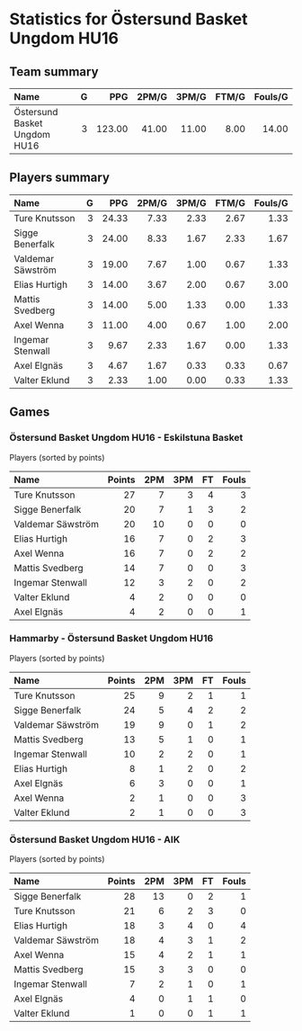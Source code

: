 # Statistics for Östersund Basket Ungdom HU16

## Team summary

| Name | G | PPG | 2PM/G | 3PM/G | FTM/G | Fouls/G |
|:-----|--:|----:|------:|------:|------:|--------:|
| Östersund Basket Ungdom HU16 | 3 | 123.00 | 41.00 | 11.00 | 8.00 | 14.00 |

## Players summary

| Name | G | PPG | 2PM/G | 3PM/G | FTM/G | Fouls/G |
|:-----|--:|----:|------:|------:|------:|--------:|
| Ture Knutsson | 3 | 24.33 | 7.33 | 2.33 | 2.67 | 1.33 |
| Sigge Benerfalk | 3 | 24.00 | 8.33 | 1.67 | 2.33 | 1.67 |
| Valdemar Säwström | 3 | 19.00 | 7.67 | 1.00 | 0.67 | 1.33 |
| Elias Hurtigh | 3 | 14.00 | 3.67 | 2.00 | 0.67 | 3.00 |
| Mattis Svedberg | 3 | 14.00 | 5.00 | 1.33 | 0.00 | 1.33 |
| Axel Wenna | 3 | 11.00 | 4.00 | 0.67 | 1.00 | 2.00 |
| Ingemar Stenwall | 3 | 9.67 | 2.33 | 1.67 | 0.00 | 1.33 |
| Axel Elgnäs | 3 | 4.67 | 1.67 | 0.33 | 0.33 | 0.67 |
| Valter Eklund | 3 | 2.33 | 1.00 | 0.00 | 0.33 | 1.33 |

## Games

### Östersund Basket Ungdom HU16 - Eskilstuna Basket

Players (sorted by points)

| Name | Points | 2PM | 3PM | FT | Fouls |
|:-----|-------:|----:|----:|---:|------:|
| Ture Knutsson | 27 |  7 |  3 |  4 |  3 |
| Sigge Benerfalk | 20 |  7 |  1 |  3 |  2 |
| Valdemar Säwström | 20 | 10 |  0 |  0 |  0 |
| Elias Hurtigh | 16 |  7 |  0 |  2 |  3 |
| Axel Wenna | 16 |  7 |  0 |  2 |  2 |
| Mattis Svedberg | 14 |  7 |  0 |  0 |  3 |
| Ingemar Stenwall | 12 |  3 |  2 |  0 |  2 |
| Valter Eklund |  4 |  2 |  0 |  0 |  0 |
| Axel Elgnäs |  4 |  2 |  0 |  0 |  1 |

### Hammarby - Östersund Basket Ungdom HU16

Players (sorted by points)

| Name | Points | 2PM | 3PM | FT | Fouls |
|:-----|-------:|----:|----:|---:|------:|
| Ture Knutsson | 25 |  9 |  2 |  1 |  1 |
| Sigge Benerfalk | 24 |  5 |  4 |  2 |  2 |
| Valdemar Säwström | 19 |  9 |  0 |  1 |  2 |
| Mattis Svedberg | 13 |  5 |  1 |  0 |  1 |
| Ingemar Stenwall | 10 |  2 |  2 |  0 |  1 |
| Elias Hurtigh |  8 |  1 |  2 |  0 |  2 |
| Axel Elgnäs |  6 |  3 |  0 |  0 |  1 |
| Axel Wenna |  2 |  1 |  0 |  0 |  3 |
| Valter Eklund |  2 |  1 |  0 |  0 |  3 |

### Östersund Basket Ungdom HU16 - AIK

Players (sorted by points)

| Name | Points | 2PM | 3PM | FT | Fouls |
|:-----|-------:|----:|----:|---:|------:|
| Sigge Benerfalk | 28 | 13 |  0 |  2 |  1 |
| Ture Knutsson | 21 |  6 |  2 |  3 |  0 |
| Elias Hurtigh | 18 |  3 |  4 |  0 |  4 |
| Valdemar Säwström | 18 |  4 |  3 |  1 |  2 |
| Axel Wenna | 15 |  4 |  2 |  1 |  1 |
| Mattis Svedberg | 15 |  3 |  3 |  0 |  0 |
| Ingemar Stenwall |  7 |  2 |  1 |  0 |  1 |
| Axel Elgnäs |  4 |  0 |  1 |  1 |  0 |
| Valter Eklund |  1 |  0 |  0 |  1 |  1 |

